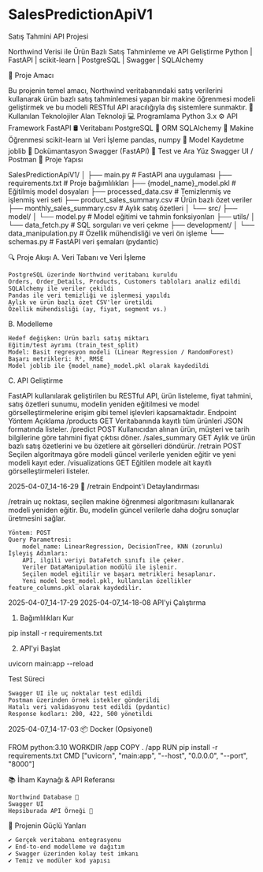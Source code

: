 # SalesPredictionApiV1

 Satış Tahmini API Projesi

Northwind Verisi ile Ürün Bazlı Satış Tahminleme ve API Geliştirme
Python | FastAPI | scikit-learn | PostgreSQL | Swagger | SQLAlchemy

🎯 Proje Amacı

Bu projenin temel amacı, Northwind veritabanındaki satış verilerini kullanarak ürün bazlı satış tahminlemesi yapan bir makine öğrenmesi modeli geliştirmek ve bu modeli RESTful API aracılığıyla dış sistemlere sunmaktır.
🧰 Kullanılan Teknolojiler
Alan 	Teknoloji
💻 Programlama 	Python 3.x
⚙️ API Framework 	FastAPI
🛢️ Veritabanı 	PostgreSQL
🔗 ORM 	SQLAlchemy
🧠 Makine Öğrenmesi 	scikit-learn
📊 Veri İşleme 	pandas, numpy
💾 Model Kaydetme 	joblib
📘 Dokümantasyon 	Swagger (FastAPI)
🧪 Test ve Ara Yüz 	Swagger UI / Postman
📁 Proje Yapısı

SalesPredictionApiV1/
│
├── main.py                        # FastAPI ana uygulaması
├── requirements.txt               # Proje bağımlılıkları
├── {model_name}_model.pkl         # Eğitilmiş model dosyaları
├── processed_data.csv             # Temizlenmiş ve işlenmiş veri seti
├── product_sales_summary.csv      # Ürün bazlı özet veriler
├── monthly_sales_summary.csv      # Aylık satış özetleri
│
└── src/
    ├── model/
    │   └── model.py               # Model eğitimi ve tahmin fonksiyonları
    ├── utils/
    │   └── data_fetch.py          # SQL sorguları ve veri çekme
    ├── development/
    │   └── data_manipulation.py  # Özellik mühendisliği ve veri ön işleme
    └── schemas.py                # FastAPI veri şemaları (pydantic)

🔍 Proje Akışı
A. Veri Tabanı ve Veri İşleme

    PostgreSQL üzerinde Northwind veritabanı kuruldu
    Orders, Order_Details, Products, Customers tabloları analiz edildi
    SQLAlchemy ile veriler çekildi
    Pandas ile veri temizliği ve işlenmesi yapıldı
    Aylık ve ürün bazlı özet CSV'ler üretildi
    Özellik mühendisliği (ay, fiyat, segment vs.)

B. Modelleme

    Hedef değişken: Ürün bazlı satış miktarı
    Eğitim/test ayrımı (train_test_split)
    Model: Basit regresyon modeli (Linear Regression / RandomForest)
    Başarı metrikleri: R², RMSE
    Model joblib ile {model_name}_model.pkl olarak kaydedildi

C. API Geliştirme

FastAPI kullanılarak geliştirilen bu RESTful API, ürün listeleme, fiyat tahmini, satış özetleri sunumu, modelin yeniden eğitilmesi ve model görselleştirmelerine erişim gibi temel işlevleri kapsamaktadır.
Endpoint 	Yöntem 	Açıklama
/products 	GET 	Veritabanında kayıtlı tüm ürünleri JSON formatında listeler.
/predict 	POST 	Kullanıcıdan alınan ürün, müşteri ve tarih bilgilerine göre tahmini fiyat çıktısı döner.
/sales_summary 	GET 	Aylık ve ürün bazlı satış özetlerini ve bu özetlere ait görselleri döndürür.
/retrain 	POST 	Seçilen algoritmaya göre modeli güncel verilerle yeniden eğitir ve yeni modeli kayıt eder.
/visualizations 	GET 	Eğitilen modele ait kayıtlı görselleştirmeleri listeler.

2025-04-07_14-16-29
🔹 /retrain Endpoint'i Detaylandırması

/retrain uç noktası, seçilen makine öğrenmesi algoritmasını kullanarak modeli yeniden eğitir. Bu, modelin güncel verilerle daha doğru sonuçlar üretmesini sağlar.

    Yöntem: POST
    Query Parametresi:
        model_name: LinearRegression, DecisionTree, KNN (zorunlu)
    İşleyiş Adımları:
        API, ilgili veriyi DataFetch sınıfı ile çeker.
        Veriler DataManipulation modülü ile işlenir.
        Seçilen model eğitilir ve başarı metrikleri hesaplanır.
        Yeni model best_model.pkl, kullanılan özellikler feature_columns.pkl olarak kaydedilir.

2025-04-07_14-17-29 2025-04-07_14-18-08
API'yi Çalıştırma
1. Bağımlılıkları Kur

pip install -r requirements.txt

2. API'yi Başlat

uvicorn main:app --reload

Test Süreci

    Swagger UI ile uç noktalar test edildi
    Postman üzerinden örnek istekler gönderildi
    Hatalı veri validasyonu test edildi (pydantic)
    Response kodları: 200, 422, 500 yönetildi

2025-04-07_14-17-03
📦 Docker (Opsiyonel)

FROM python:3.10
WORKDIR /app
COPY . /app
RUN pip install -r requirements.txt
CMD ["uvicorn", "main:app", "--host", "0.0.0.0", "--port", "8000"]

📚 İlham Kaynağı & API Referansı

    Northwind Database 📎
    Swagger UI
    Hepsiburada API Örneği 📎

📌 Projenin Güçlü Yanları

    ✔️ Gerçek veritabanı entegrasyonu
    ✔️ End-to-end modelleme ve dağıtım
    ✔️ Swagger üzerinden kolay test imkanı
    ✔️ Temiz ve modüler kod yapısı

